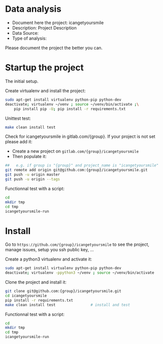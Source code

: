 # Data analysis
- Document here the project: icangetyoursmile
- Description: Project Description
- Data Source:
- Type of analysis:

Please document the project the better you can.

# Startup the project

The initial setup.

Create virtualenv and install the project:
```bash
sudo apt-get install virtualenv python-pip python-dev
deactivate; virtualenv ~/venv ; source ~/venv/bin/activate ;\
    pip install pip -U; pip install -r requirements.txt
```

Unittest test:
```bash
make clean install test
```

Check for icangetyoursmile in gitlab.com/{group}.
If your project is not set please add it:

- Create a new project on `gitlab.com/{group}/icangetyoursmile`
- Then populate it:

```bash
##   e.g. if group is "{group}" and project_name is "icangetyoursmile"
git remote add origin git@github.com:{group}/icangetyoursmile.git
git push -u origin master
git push -u origin --tags
```

Functionnal test with a script:

```bash
cd
mkdir tmp
cd tmp
icangetyoursmile-run
```

# Install

Go to `https://github.com/{group}/icangetyoursmile` to see the project, manage issues,
setup you ssh public key, ...

Create a python3 virtualenv and activate it:

```bash
sudo apt-get install virtualenv python-pip python-dev
deactivate; virtualenv -ppython3 ~/venv ; source ~/venv/bin/activate
```

Clone the project and install it:

```bash
git clone git@github.com:{group}/icangetyoursmile.git
cd icangetyoursmile
pip install -r requirements.txt
make clean install test                # install and test
```
Functionnal test with a script:

```bash
cd
mkdir tmp
cd tmp
icangetyoursmile-run
```
